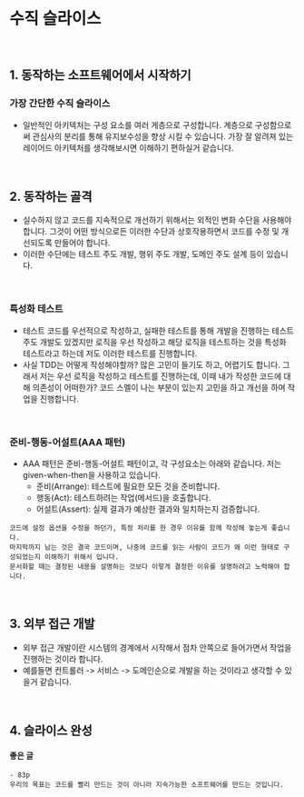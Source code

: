 # 수직 슬라이스

<br>

## 1. 동작하는 소프트웨어에서 시작하기


### 가장 간단한 수직 슬라이스

- 일반적인 아키텍처는 구성 요소를 여러 게층으로 구성합니다. 계층으로 구성함으로써 관심사의 분리를 통해 유지보수성을 향상 시킬 수 있습니다. 가장 잘 알려져 있는 레이어드 아키텍처를 생각해보시면 이해하기 편하실거 같습니다.

<br>

## 2. 동작하는 골격

- 실수하지 않고 코드를 지속적으로 개선하기 위해서는 외적인 변화 수단을 사용해야 합니다. 그것이 어떤 방식으로든 이러한 수단과 상호작용하면서 코드를 수정 및 개선되도록 만들어야 합니다.
- 이러한 수단에는 테스트 주도 개발, 행위 주도 개발, 도메인 주도 설계 등이 있습니다.

<br>

### 특성화 테스트

- 테스트 코드를 우선적으로 작성하고, 실패한 테스트를 통해 개발을 진행하는 테스트 주도 개발도 있겠지만 로직을 우선 작성하고 해당 로직을 테스트하는 것을 특성화 테스트라고 하는데 저도 이러한 테스트를 진행합니다.
- 사실 TDD는 어떻게 작성해야할까? 많은 고민이 들기도 하고, 어렵기도 합니다. 그래서 저는 우선 로직을 작성하고 테스트를 진행하는데, 이때 내가 작성한 코드에 대해 의존성이 어떠한가? 코드 스멜이 나는 부분이 있는지 고민을 하고 개선을 하며 작업을 진행합니다.

<br>

### 준비-행동-어설트(AAA 패턴)

- AAA 패턴은 준비-행동-어설트 패턴이고, 각 구성요소는 아래와 같습니다. 저는 given-when-then을 사용하고 있습니다.
  - 준비(Arrange): 테스트에 필요한 모든 것을 준비합니다.
  - 행동(Act): 테스트하려는 작업(메서드)을 호출합니다.
  - 어설트(Assert): 실제 결과가 예상한 결과와 일치하는지 검증합니다.

```text
코드에 설정 옵션을 수정을 하던가, 특정 처리를 한 경우 이유를 함께 작성해 놓는게 좋습니다.
마지막까지 남는 것은 결국 코드이며, 나중에 코드를 읽는 사람이 코드가 왜 이런 형태로 구성되었는지 이해하기 위해서 입니다.
문서화할 때는 결정된 내용을 설명하는 것보다 이렇게 결정한 이유를 설명하려고 노력해야 합니다.
```

<br>

## 3. 외부 접근 개발

- 외부 접근 개발이란 시스템의 경계에서 시작해서 점차 안쪽으로 들어가면서 작업을 진행하는 것이라 합니다.
- 예를들면 컨트롤러 -> 서비스 -> 도메인순으로 개발을 하는 것이라고 생각할 수 있을거 같습니다.

<br>

## 4. 슬라이스 완성







#### 좋은 글

```text
- 83p
우리의 목표는 코드를 빨리 만드는 것이 아니라 지속가능한 소프트웨어를 만드는 것입니다.
```

